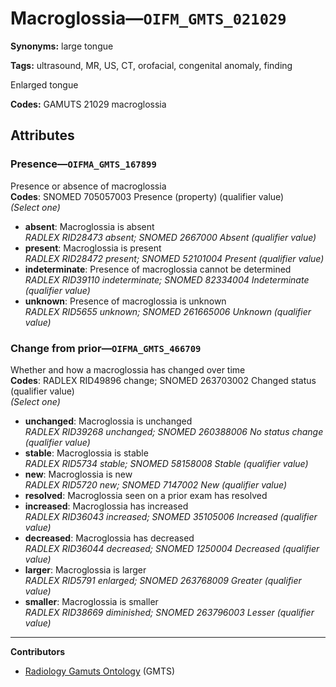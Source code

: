 # Macroglossia—`OIFM_GMTS_021029`

**Synonyms:** large tongue

**Tags:** ultrasound, MR, US, CT, orofacial, congenital anomaly, finding

Enlarged tongue

**Codes:** GAMUTS 21029 macroglossia

## Attributes

### Presence—`OIFMA_GMTS_167899`

Presence or absence of macroglossia  
**Codes**: SNOMED 705057003 Presence (property) (qualifier value)  
*(Select one)*

- **absent**: Macroglossia is absent  
_RADLEX RID28473 absent; SNOMED 2667000 Absent (qualifier value)_
- **present**: Macroglossia is present  
_RADLEX RID28472 present; SNOMED 52101004 Present (qualifier value)_
- **indeterminate**: Presence of macroglossia cannot be determined  
_RADLEX RID39110 indeterminate; SNOMED 82334004 Indeterminate (qualifier value)_
- **unknown**: Presence of macroglossia is unknown  
_RADLEX RID5655 unknown; SNOMED 261665006 Unknown (qualifier value)_

### Change from prior—`OIFMA_GMTS_466709`

Whether and how a macroglossia has changed over time  
**Codes**: RADLEX RID49896 change; SNOMED 263703002 Changed status (qualifier value)  
*(Select one)*

- **unchanged**: Macroglossia is unchanged  
_RADLEX RID39268 unchanged; SNOMED 260388006 No status change (qualifier value)_
- **stable**: Macroglossia is stable  
_RADLEX RID5734 stable; SNOMED 58158008 Stable (qualifier value)_
- **new**: Macroglossia is new  
_RADLEX RID5720 new; SNOMED 7147002 New (qualifier value)_
- **resolved**: Macroglossia seen on a prior exam has resolved  
- **increased**: Macroglossia has increased  
_RADLEX RID36043 increased; SNOMED 35105006 Increased (qualifier value)_
- **decreased**: Macroglossia has decreased  
_RADLEX RID36044 decreased; SNOMED 1250004 Decreased (qualifier value)_
- **larger**: Macroglossia is larger  
_RADLEX RID5791 enlarged; SNOMED 263768009 Greater (qualifier value)_
- **smaller**: Macroglossia is smaller  
_RADLEX RID38669 diminished; SNOMED 263796003 Lesser (qualifier value)_

---

**Contributors**

- [Radiology Gamuts Ontology](https://gamuts.net/) (GMTS)
